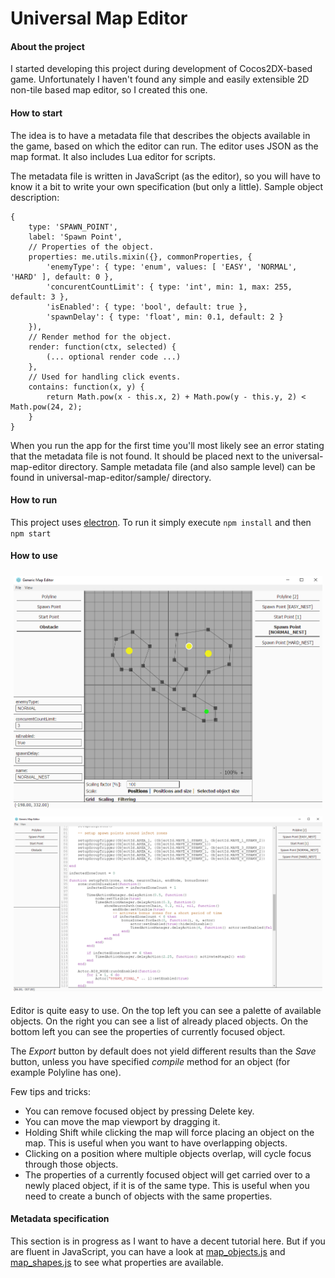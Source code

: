 # Universal Map Editor

#### About the project

I started developing this project during development of Cocos2DX-based game.
Unfortunately I haven't found any simple and easily extensible 2D non-tile based map editor, so I created this one.

#### How to start

The idea is to have a metadata file that describes the objects available in the game, based on which the editor can run. The editor uses JSON as the map format. It also includes Lua editor for scripts.

The metadata file is written in JavaScript (as the editor), so you will have to know it a bit to write your own specification (but only a little).
Sample object description:

```
{
	type: 'SPAWN_POINT',
	label: 'Spawn Point',
	// Properties of the object.
	properties: me.utils.mixin({}, commonProperties, {
		'enemyType': { type: 'enum', values: [ 'EASY', 'NORMAL', 'HARD' ], default: 0 },
		'concurentCountLimit': { type: 'int', min: 1, max: 255, default: 3 },
		'isEnabled': { type: 'bool', default: true },
		'spawnDelay': { type: 'float', min: 0.1, default: 2 }
	}),
	// Render method for the object.
	render: function(ctx, selected) {
		(... optional render code ...)
	},
	// Used for handling click events.
	contains: function(x, y) {
		return Math.pow(x - this.x, 2) + Math.pow(y - this.y, 2) < Math.pow(24, 2);
	}
}
```

When you run the app for the first time you'll most likely see an error stating that the metadata file is not found. It should be placed next to the universal-map-editor directory. Sample metadata file (and also sample level) can be found in universal-map-editor/sample/ directory.

#### How to run

This project uses [electron](https://electron.atom.io/).
To run it simply execute `npm install` and then `npm start`

#### How to use

<div align="center" style="padding: 5px"><img src="./img/screen1.png" alt="Screen 1"></div>
<div align="center" style="padding: 5px"><img src="./img/screen2.png" alt="Screen 2"></div>

Editor is quite easy to use.
On the top left you can see a palette of available objects.
On the right you can see a list of already placed objects.
On the bottom left you can see the properties of currently focused object.

The *Export* button by default does not yield different results than the *Save* button, unless you have specified *compile* method for an object (for example Polyline has one).

Few tips and tricks:

* You can remove focused object by pressing Delete key.
* You can move the map viewport by dragging it.
* Holding Shift while clicking the map will force placing an object on the map. This is useful when you want to have overlapping objects.
* Clicking on a position where multiple objects overlap, will cycle focus through those objects.
* The properties of a currently focused object will get carried over to a newly placed object, if it is of the same type. This is useful when you need to create a bunch of objects with the same properties.


#### Metadata specification

This section is in progress as I want to have a decent tutorial here.
But if you are fluent in JavaScript, you can have a look at [map_objects.js](https://github.com/sulewicz/universal-map-editor/blob/master/js/map_objects.js) and [map_shapes.js](https://github.com/sulewicz/universal-map-editor/blob/master/js/map_objects.js) to see what properties are available.
